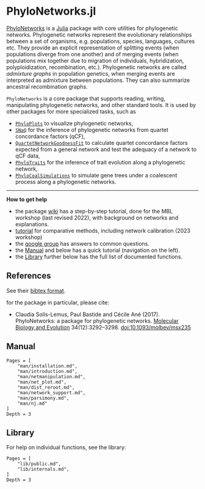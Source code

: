 # PhyloNetworks.jl

[PhyloNetworks](https://github.com/juliaphylo/PhyloNetworks.jl)
is a [Julia](http://julialang.org) package with core utilities for
phylogenetic networks.
Phylogenetic networks represent the evolutionary relationships between a set
of organisms, e.g. populations, species, languages, cultures etc.
They provide an explicit representation of splitting events (when populations
diverge from one another) and of merging events (when populations mix together
due to migration of individuals, hybridization, polyploidization, recombination,
etc.).
Phylogenetic networks are called *admixture graphs* in population genetics,
when merging events are interpreted as admixture between populations.
They can also summarize ancestral recombination graphs.

`PhyloNetworks` is a core package that supports reading, writing, manipulating
phylogenetic networks, and other standard tools.
It is used by other packages for more specialized tasks, such as
- [`PhyloPlots`](https://github.com/juliaphylo/PhyloPlots.jl)
  to visualize phylogenetic networks,
- [`SNaQ`](https://github.com/juliaphylo/SNaQ.jl)
  for the inference of phylogenetic networks from quartet concordance factors (qCF),
- [`QuartetNetworkGoodnessFit`](https://github.com/JuliaPhylo/QuartetNetworkGoodnessFit.jl)
  to calculate quartet concordance factors expected from a general network
  and test the adequacy of a network to qCF data,
- [`PhyloTraits`](https://github.com/juliaphylo/PhyloTraits.jl)
  for the inference of trait evolution along a phylogenetic network,
- [`PhyloCoalSimulations`](https://github.com/juliaphylo/PhyloCoalSimulations.jl)
  to simulate gene trees under a coalescent process along a phylogenetic networks.

---

**How to get help**

- the package [wiki](https://github.com/juliaphylo/PhyloNetworks.jl/wiki) has a
  step-by-step tutorial, done for the MBL workshop (last revised 2022),
  with background on networks and explanations.
- [tutorial](https://cecileane.github.io/networkPCM-workshop/) for
  comparative methods, including network calibration (2023 workshop)
- the [google group](https://groups.google.com/forum/#!forum/juliaphylo-users)
  has answers to common questions.
- the [Manual](@ref) and below has a quick tutorial (navigation on the left).
- the [Library](@ref) further below has the full list of documented functions.

## References

See their [bibtex format](https://github.com/juliaphylo/PhyloNetworks.jl/blob/master/CITATION.bib).

for the package in particular, please cite:
- Claudia Solís-Lemus, Paul Bastide and Cécile Ané (2017).
  PhyloNetworks: a package for phylogenetic networks.
  [Molecular Biology and Evolution](https://academic.oup.com/mbe/article/doi/10.1093/molbev/msx235/4103410/PhyloNetworks-a-package-for-phylogenetic-networks?guestAccessKey=230afceb-df28-4160-832d-aa7c73f86369)
  34(12):3292–3298.
  [doi:10.1093/molbev/msx235](https://doi.org/10.1093/molbev/msx235)

## Manual

```@contents
Pages = [
    "man/installation.md",
    "man/introduction.md",
    "man/netmanipulation.md",
    "man/net_plot.md",
    "man/dist_reroot.md",
    "man/network_support.md",
    "man/parsimony.md",
    "man/nj.md"
]
Depth = 3
```

## Library

For help on individual functions, see the library:

```@contents
Pages = [
    "lib/public.md",
    "lib/internals.md",
]
Depth = 3
```
